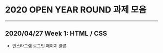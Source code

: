 # 2020 OPEN YEAR ROUND 과제 모음

*****************************************************************************

## 2020/04/27 Week 1: HTML / CSS
* 인스타그램 로그인 페이지 클론
